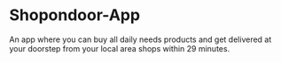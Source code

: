# Shopondoor-App
An app where you can buy all daily needs products and get delivered at your doorstep from your local area shops within 29 minutes.

